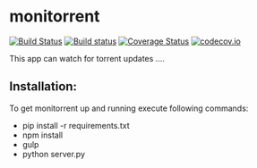 # monitorrent

[![Build Status](https://travis-ci.org/werwolfby/monitorrent.svg?branch=develop)](https://travis-ci.org/werwolfby/monitorrent)
[![Build status](https://ci.appveyor.com/api/projects/status/emt2y0jcya73lxj3?svg=true)](https://ci.appveyor.com/project/werwolfby/monitorrent)
[![Coverage Status](https://coveralls.io/repos/werwolfby/monitorrent/badge.svg?branch=develop&service=github)](https://coveralls.io/github/werwolfby/monitorrent?branch=develop)
[![codecov.io](https://codecov.io/github/werwolfby/monitorrent/coverage.svg?branch=develop)](https://codecov.io/github/werwolfby/monitorrent?branch=develop)

This app can watch for torrent updates ....

## Installation:
To get monitorrent up and running execute following commands:

 * pip install -r requirements.txt
 * npm install
 * gulp
 * python server.py
